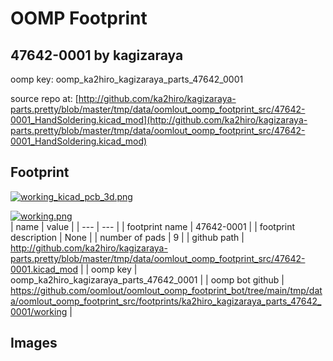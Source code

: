 # OOMP Footprint  
## 47642-0001  by kagizaraya  
  
oomp key: oomp_ka2hiro_kagizaraya_parts_47642_0001  
  
source repo at: [http://github.com/ka2hiro/kagizaraya-parts.pretty/blob/master/tmp/data/oomlout_oomp_footprint_src/47642-0001_HandSoldering.kicad_mod](http://github.com/ka2hiro/kagizaraya-parts.pretty/blob/master/tmp/data/oomlout_oomp_footprint_src/47642-0001_HandSoldering.kicad_mod)  
## Footprint  
  
[![working_kicad_pcb_3d.png](working_kicad_pcb_3d_600.png)](working_kicad_pcb_3d.png)  
  
[![working.png](working_600.png)](working.png)  
| name | value | 
| --- | --- | 
| footprint name | 47642-0001 | 
| footprint description | None | 
| number of pads | 9 | 
| github path | http://github.com/ka2hiro/kagizaraya-parts.pretty/blob/master/tmp/data/oomlout_oomp_footprint_src/47642-0001.kicad_mod | 
| oomp key | oomp_ka2hiro_kagizaraya_parts_47642_0001 | 
| oomp bot github | https://github.com/oomlout/oomlout_oomp_footprint_bot/tree/main/tmp/data/oomlout_oomp_footprint_src/footprints/ka2hiro_kagizaraya_parts_47642_0001/working | 
## Images  
